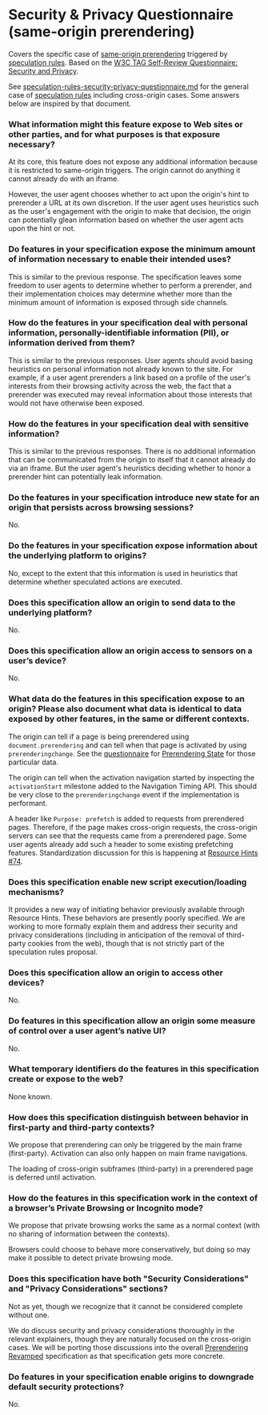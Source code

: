 # Security & Privacy Questionnaire (same-origin prerendering)

Covers the specific case of [same-origin prerendering](same-origin-explainer.md) triggered by [speculation rules](triggers.md). Based on the [W3C TAG Self-Review Questionnaire: Security and Privacy](https://w3ctag.github.io/security-questionnaire/).

See [speculation-rules-security-privacy-questionnaire.md](security-privacy-questionnaire.md) for the general case of [speculation rules](triggers.md) including cross-origin cases. Some answers below are inspired by that document.

### What information might this feature expose to Web sites or other parties, and for what purposes is that exposure necessary?

At its core, this feature does not expose any additional information because it is restricted to same-origin triggers. The origin cannot do anything it cannot already do with an iframe.

However, the user agent chooses whether to act upon the origin's hint to prerender a URL at its own discretion. If the user agent uses heuristics such as the user's engagement with the origin to make that decision, the origin can potentially glean information based on whether the user agent acts upon the hint or not.

### Do features in your specification expose the minimum amount of information necessary to enable their intended uses?

This is similar to the previous response. The specification leaves some freedom to user agents to determine whether to perform a prerender, and their implementation choices may determine whether more than the minimum amount of information is exposed through side channels.

### How do the features in your specification deal with personal information, personally-identifiable information (PII), or information derived from them?

This is similar to the previous responses. User agents should avoid basing heuristics on personal information not already known to the site. For example, if a user agent prerenders a link based on a profile of the user's interests from their browsing activity across the web, the fact that a prerender was executed may reveal information about those interests that would not have otherwise been exposed.

### How do the features in your specification deal with sensitive information?

This is similar to the previous responses. There is no additional information that can be communicated from the origin to itself that it cannot already do via an iframe. But the user agent's heuristics deciding whether to honor a prerender hint can potentially leak information.

### Do the features in your specification introduce new state for an origin that persists across browsing sessions?

No.

### Do the features in your specification expose information about the underlying platform to origins?

No, except to the extent that this information is used in heuristics that determine whether speculated actions are executed.

### Does this specification allow an origin to send data to the underlying platform?

No.

### Does this specification allow an origin access to sensors on a user’s device?

No.

### What data do the features in this specification expose to an origin? Please also document what data is identical to data exposed by other features, in the same or different contexts.

The origin can tell if a page is being prerendered using `document.prerendering` and can tell when that page is activated by using `prerenderingchange`. See the [questionnaire](prerendering-state-privacy-questionnaire.md) for [Prerendering State](prerendering-state.md) for those particular data.

The origin can tell when the activation navigation started by inspecting the `activationStart` milestone added to the Navigation Timing API. This should be very close to the `prerenderingchange` event if the implementation is performant.

A header like `Purpose: prefetch` is added to requests from prerendered pages. Therefore, if the page makes cross-origin requests, the cross-origin servers can see that the requests came from a prerendered page. Some user agents already add such a header to some existing prefetching features. Standardization discussion for this is happening at [Resource Hints #74](https://github.com/w3c/resource-hints/issues/74).

### Does this specification enable new script execution/loading mechanisms?

It provides a new way of initiating behavior previously available through Resource Hints. These behaviors are presently poorly specified. We are working to more formally explain them and address their security and privacy considerations (including in anticipation of the removal of third-party cookies from the web), though that is not strictly part of the speculation rules proposal.

### Does this specification allow an origin to access other devices?

No.

### Do features in this specification allow an origin some measure of control over a user agent’s native UI?

No.

### What temporary identifiers do the features in this specification create or expose to the web?

None known.

### How does this specification distinguish between behavior in first-party and third-party contexts?

We propose that prerendering can only be triggered by the main frame (first-party). Activation can also only happen on main frame navigations.

The loading of cross-origin subframes (third-party) in a prerendered page is deferred until activation.

### How do the features in this specification work in the context of a browser’s Private Browsing or Incognito mode?

We propose that private browsing works the same as a normal context (with no sharing of information between the contexts).

Browsers could choose to behave more conservatively, but doing so may make it possible to detect private browsing mode.

### Does this specification have both "Security Considerations" and "Privacy Considerations" sections?

Not as yet, though we recognize that it cannot be considered complete without one.

We do discuss security and privacy considerations thoroughly in the relevant explainers, though they are naturally focused on the cross-origin cases. We will be porting those discussions into the overall [Prerendering Revamped](https://jeremyroman.github.io/alternate-loading-modes/) specification as that specification gets more concrete.

### Do features in your specification enable origins to downgrade default security protections?

No.

